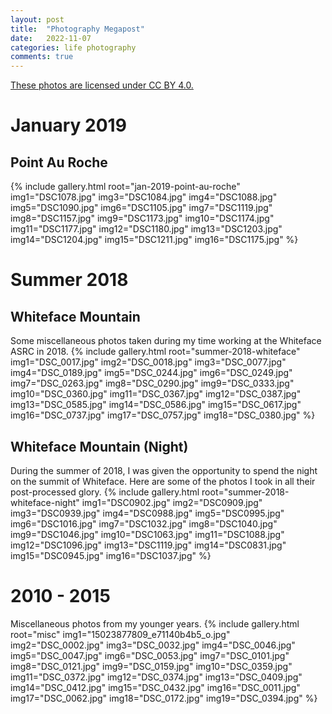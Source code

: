 ```yaml
---
layout: post
title:  "Photography Megapost"
date:   2022-11-07
categories: life photography
comments: true
---
```

[These photos are licensed under CC BY 4.0.](https://creativecommons.org/licenses/by/4.0/)

# January 2019
## Point Au Roche
{%
    include gallery.html
    root="jan-2019-point-au-roche"
    img1="DSC1078.jpg"
    img3="DSC1084.jpg"
    img4="DSC1088.jpg"
    img5="DSC1090.jpg"
    img6="DSC1105.jpg"
    img7="DSC1119.jpg"
    img8="DSC1157.jpg"
    img9="DSC1173.jpg"
    img10="DSC1174.jpg"
    img11="DSC1177.jpg"
    img12="DSC1180.jpg"
    img13="DSC1203.jpg"
    img14="DSC1204.jpg"
    img15="DSC1211.jpg"
    img16="DSC1175.jpg"
%}


# Summer 2018
## Whiteface Mountain
Some miscellaneous photos taken during my time working at the Whiteface ASRC in 2018.
{%
    include gallery.html
    root="summer-2018-whiteface"
    img1="DSC_0017.jpg"
    img2="DSC_0018.jpg"
    img3="DSC_0077.jpg"
    img4="DSC_0189.jpg"
    img5="DSC_0244.jpg"
    img6="DSC_0249.jpg"
    img7="DSC_0263.jpg"
    img8="DSC_0290.jpg"
    img9="DSC_0333.jpg"
    img10="DSC_0360.jpg"
    img11="DSC_0367.jpg"
    img12="DSC_0387.jpg"
    img13="DSC_0585.jpg"
    img14="DSC_0586.jpg"
    img15="DSC_0617.jpg"
    img16="DSC_0737.jpg"
    img17="DSC_0757.jpg"
    img18="DSC_0380.jpg"
%}

## Whiteface Mountain (Night)
During the summer of 2018, I was given the opportunity to spend the night on the summit of Whiteface. Here are some of the photos I took in all their post-processed glory.
{%
    include gallery.html
    root="summer-2018-whiteface-night"
    img1="DSC0902.jpg"
    img2="DSC0909.jpg"
    img3="DSC0939.jpg"
    img4="DSC0988.jpg"
    img5="DSC0995.jpg"
    img6="DSC1016.jpg"
    img7="DSC1032.jpg"
    img8="DSC1040.jpg"
    img9="DSC1046.jpg"
    img10="DSC1063.jpg"
    img11="DSC1088.jpg"
    img12="DSC1096.jpg"
    img13="DSC1119.jpg"
    img14="DSC0831.jpg"
    img15="DSC0945.jpg"
    img16="DSC1037.jpg"
%}

# 2010 - 2015
Miscellaneous photos from my younger years.
{%
    include gallery.html
    root="misc"
    img1="15023877809_e71140b4b5_o.jpg"
    img2="DSC_0002.jpg"
    img3="DSC_0032.jpg"
    img4="DSC_0046.jpg"
    img5="DSC_0047.jpg"
    img6="DSC_0053.jpg"
    img7="DSC_0101.jpg"
    img8="DSC_0121.jpg"
    img9="DSC_0159.jpg"
    img10="DSC_0359.jpg"
    img11="DSC_0372.jpg"
    img12="DSC_0374.jpg"
    img13="DSC_0409.jpg"
    img14="DSC_0412.jpg"
    img15="DSC_0432.jpg"
    img16="DSC_0011.jpg"
    img17="DSC_0062.jpg"
    img18="DSC_0172.jpg"
    img19="DSC_0394.jpg"
%}
